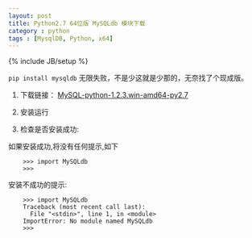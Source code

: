 ```yaml
---
layout: post
title: Python2.7 64位版 MySQLdb 模块下载
category : python
tags : [MysqlDB, Python, x64]
---
```

{% include JB/setup %}

`pip install mysqldb` 无限失败，不是少这就是少那的，无奈找了个现成版。

1. 下载链接：
[MySQL-python-1.2.3.win-amd64-py2.7](http://www.lfd.uci.edu/~gohlke/pythonlibs/ "MySQL-python-1.2.3.win-amd64-py2.7")

2. 安装运行
3. 检查是否安装成功:

如果安装成功,将没有任何提示,如下

		>>> import MySQLdb
		>>>
		
安装不成功的提示:

		>>> import MySQLdb
		Traceback (most recent call last):
		  File "<stdin>", line 1, in <module>
		ImportError: No module named MySQLdb
		>>>



